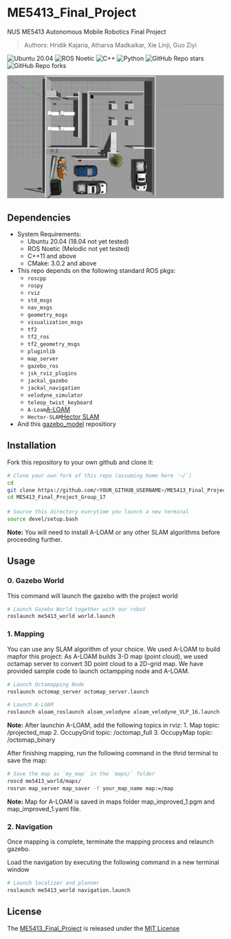 # ME5413_Final_Project

NUS ME5413 Autonomous Mobile Robotics Final Project
> Authors: Hridik Kajaria, Atharva Madkaikar, Xie Linji, Guo Ziyi

![Ubuntu 20.04](https://img.shields.io/badge/OS-Ubuntu_20.04-informational?style=flat&logo=ubuntu&logoColor=white&color=2bbc8a)
![ROS Noetic](https://img.shields.io/badge/Tools-ROS_Noetic-informational?style=flat&logo=ROS&logoColor=white&color=2bbc8a)
![C++](https://img.shields.io/badge/Code-C++-informational?style=flat&logo=c%2B%2B&logoColor=white&color=2bbc8a)
![Python](https://img.shields.io/badge/Code-Python-informational?style=flat&logo=Python&logoColor=white&color=2bbc8a)
![GitHub Repo stars](https://img.shields.io/github/stars/NUS-Advanced-Robotics-Centre/ME5413_Final_Project?color=FFE333)
![GitHub Repo forks](https://img.shields.io/github/forks/NUS-Advanced-Robotics-Centre/ME5413_Final_Project?color=FFE333)

![cover_image](src/me5413_world/media/gazebo_world.jpg)

## Dependencies

* System Requirements:
  * Ubuntu 20.04 (18.04 not yet tested)
  * ROS Noetic (Melodic not yet tested)
  * C++11 and above
  * CMake: 3.0.2 and above
* This repo depends on the following standard ROS pkgs:
  * `roscpp`
  * `rospy`
  * `rviz`
  * `std_msgs`
  * `nav_msgs`
  * `geometry_msgs`
  * `visualization_msgs`
  * `tf2`
  * `tf2_ros`
  * `tf2_geometry_msgs`
  * `pluginlib`
  * `map_server`
  * `gazebo_ros`
  * `jsk_rviz_plugins`
  * `jackal_gazebo`
  * `jackal_navigation`
  * `velodyne_simulator`
  * `teleop_twist_keyboard`
  * `A-Loam`[A-LOAM](https://github.com/HKUST-Aerial-Robotics/A-LOAM)
  * `Hector-SLAM`[Hector SLAM](https://github.com/samialperen/oko_slam/blob/master/doc/hector_slam_tutorial.md)
* And this [gazebo_model](https://github.com/osrf/gazebo_models) repositiory

## Installation

Fork this repository to your own github and clone it:

```bash
# Clone your own fork of this repo (assuming home here `~/`)
cd
git clone https://github.com/<YOUR_GITHUB_USERNAME>/ME5413_Final_Project_Group_17.git
cd ME5413_Final_Project_Group_17

# Source this directory everytime you launch a new terminal
source devel/setup.bash
```

**Note:** You will need to install A-LOAM or any other SLAM algorithms before proceeding further.


## Usage

### 0. Gazebo World

This command will launch the gazebo with the project world

```bash
# Launch Gazebo World together with our robot
roslaunch me5413_world world.launch
```

### 1. Mapping

You can use any SLAM algorithm of your choice. We used A-LOAM to build mapfor this project:
As A-LOAM builds 3-D map (point cloud), we used octamap server to convert 3D point cloud to a 2D-grid map. 
We have provided sample code to launch octampping node and A-LOAM. 

```bash
# Launch Octamapping Node
roslaunch octomap_server octomap_server.launch
```

```bash
# Launch A-LOAM
roslaunch aloam_roslaunch aloam_velodyne aloam_velodyne_VLP_16.launch
```
**Note:** After launchin A-LOAM, add the following topics in rviz:
          1. Map topic: /projected_map
          2. OccupyGrid topic: /octomap_full
          3. OccupyMap topic: /octomap_binary

After finishing mapping, run the following command in the thrid terminal to save the map:

```bash
# Save the map as `my_map` in the `maps/` folder
roscd me5413_world/maps/
rosrun map_server map_saver -f your_map_name map:=/map
```

**Note:** Map for A-LOAM is saved in maps folder map_improved_1.pgm and map_improved_1.yaml file.


### 2. Navigation

Once mapping is complete, terminate the mapping process and relaunch gazebo.

Load the navigation by executing the following command in a new terminal window

```bash
# Launch localizer and planner
roslaunch me5413_world navigation.launch
```
## License

The [ME5413_Final_Project](https://github.com/NUS-Advanced-Robotics-Centre/ME5413_Final_Project) is released under the [MIT License](https://github.com/NUS-Advanced-Robotics-Centre/ME5413_Final_Project/blob/main/LICENSE)